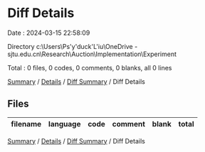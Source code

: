 # Diff Details

Date : 2024-03-15 22:58:09

Directory c:\\Users\\Ps'y'duck'L'iu\\OneDrive - sjtu.edu.cn\\Research\\Auction\\Implementation\\Experiment

Total : 0 files,  0 codes, 0 comments, 0 blanks, all 0 lines

[Summary](results.md) / [Details](details.md) / [Diff Summary](diff.md) / Diff Details

## Files
| filename | language | code | comment | blank | total |
| :--- | :--- | ---: | ---: | ---: | ---: |

[Summary](results.md) / [Details](details.md) / [Diff Summary](diff.md) / Diff Details